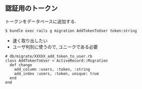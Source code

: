 ## 認証用のトークン

トークンをデータベースに追加する.

```
$ bundle exec rails g migration AddTokenToUser token:string
```

* 速く取り出したい
* ユーザ判別に使うので, ユニークである必要

```
# db/migrate/XXXXX_add_token_to_user.rb
class AddTokenToUser < ActiveRecord::Migration
  def change
    add_column :users, :token, :string
    add_index :users, :token, unique: true
  end
end
```

